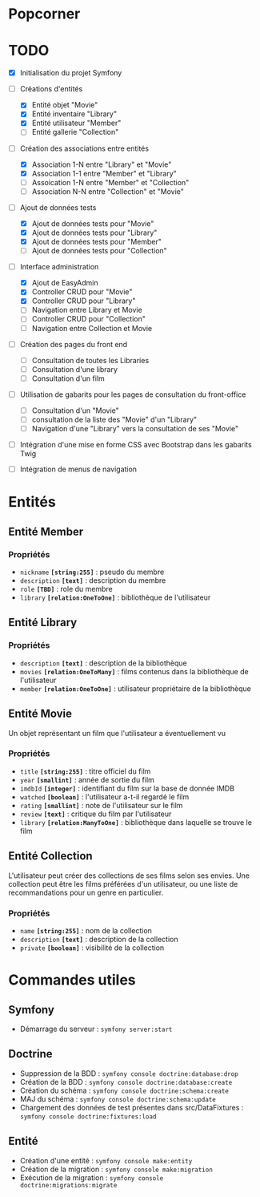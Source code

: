 # Popcorner

# TODO

- [x] Initialisation du projet Symfony
- [ ] Créations d'entités
    - [x] Entité objet "Movie"
    - [x] Entité inventaire "Library"
    - [x] Entité utilisateur "Member"
    - [ ] Entité gallerie "Collection"
- [ ] Création des associations entre entités
    - [x] Association 1-N entre "Library" et "Movie"
    - [x] Association 1-1 entre "Member" et "Library"
    - [ ] Assoication 1-N entre "Member" et "Collection"
    - [ ] Association N-N entre "Collection" et "Movie"
- [ ] Ajout de données tests
    - [x] Ajout de données tests pour "Movie"
    - [x] Ajout de données tests pour "Library"
    - [x] Ajout de données tests pour "Member"
    - [ ] Ajout de données tests pour "Collection"
- [ ] Interface administration
    - [x] Ajout de EasyAdmin
    - [x] Controller CRUD pour "Movie"
    - [x] Controller CRUD pour "Library"
    - [ ] Navigation entre Library et Movie
    - [ ] Controller CRUD pour "Collection"
    - [ ] Navigation entre Collection et Movie
- [ ] Création des pages du front end
    - [ ] Consultation de toutes les Libraries
    - [ ] Consultation d'une library
    - [ ] Consultation d'un film
- [ ] Utilisation de gabarits pour les pages de consultation du front-office
	- [ ] Consultation d'un "Movie"
 	- [ ] consultation de la liste des "Movie" d'un "Library"
 	- [ ] Navigation d'une "Library" vers la consultation de ses "Movie"
- [ ] Intégration d'une mise en forme CSS avec Bootstrap dans les gabarits Twig
- [ ] Intégration de menus de navigation



# Entités

## Entité Member

### Propriétés
- `nickname` **`[string:255]`** : pseudo du membre
- `description` **`[text]`** : description du membre
- `role` **`[TBD]`** : role du membre
- `library` **`[relation:OneToOne]`** : bibliothèque de l'utilisateur


## Entité Library

### Propriétés
- `description` **`[text]`** : description de la bibliothèque
- `movies` **`[relation:OneToMany]`** : films contenus dans la bibliothèque de l'utilisateur
- `member` **`[relation:OneToOne]`** : utilisateur propriétaire de la bibliothèque

## Entité Movie
Un objet représentant un film que l'utilisateur a éventuellement vu

### Propriétés
- `title` **`[string:255]`** : titre officiel du film
- `year` **`[smallint]`** : année de sortie du film
- `imdbId` **`[integer]`** : identifiant du film sur la base de donnée IMDB
- `watched` **`[boolean]`** : l'utilisateur a-t-il regardé le film
- `rating` **`[smallint]`** : note de l'utilisateur sur le film
- `review` **`[text]`** : critique du film par l'utilisateur
- `library` **`[relation:ManyToOne]`** : bibliothèque dans laquelle se trouve le film


## Entité Collection
L'utilisateur peut créer des collections de ses films selon ses envies. Une collection peut être les films préférées d'un utilisateur, ou une liste de recommandations pour un genre en particulier.

### Propriétés
- `name` **`[string:255]`** : nom de la collection
- `description` **`[text]`** : description de la collection
- `private` **`[boolean]`** : visibilité de la collection


# Commandes utiles

## Symfony

- Démarrage du serveur : `symfony server:start`

## Doctrine

- Suppression de la BDD : `symfony console doctrine:database:drop`
- Création de la BDD : `symfony console doctrine:database:create`
- Création du schéma : `symfony console doctrine:schema:create`
- MAJ du schéma : `symfony console doctrine:schema:update`
- Chargement des données de test présentes dans src/DataFixtures : `symfony console doctrine:fixtures:load`

## Entité

- Création d'une entité : `symfony console make:entity`
- Création de la migration : `symfony console make:migration`
- Exécution de la migration : `symfony console doctrine:migrations:migrate`
